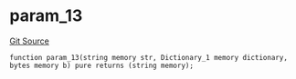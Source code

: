 # param_13
[Git Source](https://github.com/metacontract/mc/blob/20954f1387efa0bc72b42d3e78a22f9f845eebbd/src/devkit/Flattened.sol)


```solidity
function param_13(string memory str, Dictionary_1 memory dictionary, bytes memory b) pure returns (string memory);
```

